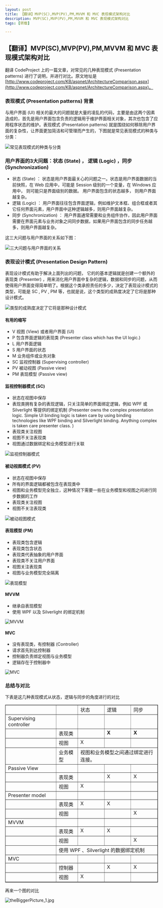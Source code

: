 ```yaml
---
layout: post
title: 【翻译】MVP(SC),MVP(PV),PM,MVVM 和 MVC 表现模式架构对比
description: MVP(SC),MVP(PV),PM,MVVM 和 MVC 表现模式架构对比
tags: [转载]

---
```


## 【翻译】MVP(SC),MVP(PV),PM,MVVM 和 MVC 表现模式架构对比

翻译 CodeProject 上的一篇文章，对常见的几种表现模式 (Presentation patterns) 进行了说明，并进行对比。原文地址是 [http://www.codeproject.com/KB/aspnet/ArchitectureComparison.aspx](http://www.codeproject.com/KB/aspnet/ArchitectureComparison.aspx)。

### 表现模式 (Presentation patterns) 背景

与用户界面 (UI) 相关的最大的问题就是大量的凌乱的代码，主要是由这两个因素造成的，首先是用户界面包含负责的逻辑用于维护界面相关对象，其次也包含了应用程序状态的维护。表现模式 (Presentation patterns) 就是围绕如何移除用户界面的复杂性，让界面更加简洁和可管理而产生的，下图就是常见表现模式的种类与分类：

![常见表现模式的种类与分类](/assets/post-images/Heirarchy_3.jpg)

### 用户界面的3大问题：状态 (State) ， 逻辑 (Logic) ，同步 (Synchronization)

* 状态 (State) ： 状态是用户界面最关心的问题之一。状态是用户界面数据的当前快照，在 Web 应用中，可能是 Session 级别的一个变量，在 Windows 应用中， 则可能只是界面级别的数据。 用户界面包含的状态越多， 则用户界面越复杂。
* 逻辑 (Logic) ： 用户界面往往包含界面逻辑，例如维护文本框、组合框或者其它任何界面元素，用户界面中这种逻辑越多，则用户界面越复杂。 
* 同步 (Synchronization) ： 用户界面通常需要和业务组件协作，因此用户界面需要在界面元素与业务对象之间同步数据，如果用户界面包含的同步任务越多，则用户界面越复杂。

这三大问题与用户界面的关系如下图：

![三大问题与用户界面的关系](/assets/post-images/3Bigproblems_1.jpg)

### 表现设计模式 (Presentation Design Pattern)

表现设计模式有助于解决上面列出的问题， 它的的基本逻辑就是创建一个额外的表现类 (Presenter) ，用来消化用户界面中复杂的逻辑，数据和同步的问题，从而使得用户界面变得简单明了。根据这个类承担责任的多少，决定了表现设计模式的类型，可能是 SC , PV , PM 等，也就是说，这个类型的成熟度决定了它将是那种设计模式。

![类型的成熟度决定了它将是那种设计模式](/assets/post-images/PresenterHowMuch_1.jpg)

#### 有用的缩写

* V 视图 (View) 或者用户界面 (UI)
* P 包含界面逻辑的表现类 (Presenter class which has the UI logic.)
* L 用户界面逻辑
* S 用户界面的状态
* M 业务组件或业务对象
* SC 监视控制器 (Supervising controller)
* PV 被动视图 (Passive view)
* PM 表现模型 (Passive view)

#### 监视控制器模式 (SC)

* 状态在视图中保存
* 表现类拥有复杂的表现逻辑，只关注简单的界面绑定逻辑，例如 WPF 或 Silverlight 等提供的绑定机制 (Presenter owns the complex presentation logic. Simple UI binding logic is taken care by using binding technologies like WPF binding and Silverlight binding. Anything complex is taken care presenter class. )
* 表现类关注视图
* 视图不关注表现类
* 视图通过数据绑定和业务模型进行关联

![监视控制器模式](/assets/post-images/SC_1.jpg)

#### 被动视图模式 (PV)

* 状态在视图中保存 
* 所有的界面逻辑都被包含在表现类中 
* 视图和业务模型完全独立，这种情况下需要一些在业务模型和视图之间进行同步数据的工作 
* 表现类关注视图 
* 视图不关注表现类

![被动视图模式](/assets/post-images/PV_1.jpg)

#### 表现模型 (PM)

* 表现类包含逻辑 
* 表现类包含状态 
* 表现类代表抽象的用户界面 
* 表现类不关注用户界面 
* 视图关注表现类 
* 视图与业务模型完全隔离

![表现模型](/assets/post-images/PM_1.jpg)

#### MVVM

* 继承自表现模型 
* 使用 WPF 以及 Silverlight 的绑定机制

![MVVM](/assets/post-images/MVVM_thumb.jpg)

#### MVC

* 没有表现类，有控制器 (Controller) 
* 请求首先到达控制器 
* 控制器负责绑定视图与业务模型 
* 逻辑存在于控制器中

![MVC](/assets/post-images/MVC_1.jpg)

### 总结与对比

下表是这几种表现模式从状态，逻辑与同步的角度进行的对比

<table border="1">
  <tbody>
    <tr>
      <td valign="top"> </td>
      <td valign="top"> </td>
      <td valign="top">状态</td>
      <td valign="top">逻辑</td>
      <td valign="top">同步</td>
    </tr>
    <tr>
      <td valign="top">Supervising controller</td>
      <td valign="top"> </td>
      <td valign="top"> </td>
      <td valign="top"> </td>
      <td valign="top"> </td>
    </tr>
    <tr>
      <td valign="top"> </td>
      <td valign="top">表现类</td>
      <td valign="top"> </td>
      <td valign="top">
        <strong>X</strong>
      </td>
      <td valign="top">
        <strong>X</strong>
      </td>
    </tr>
    <tr>
      <td valign="top"> </td>
      <td valign="top">视图</td>
      <td valign="top">X</td>
      <td valign="top"> </td>
      <td valign="top"> </td>
    </tr>
    <tr>
      <td valign="top"> </td>
      <td valign="top">业务模型</td>
      <td valign="top" colspan="3">视图和业务模型之间通过绑定进行连接。</td>
    </tr>
    <tr>
      <td valign="top">Passive View</td>
      <td valign="top"> </td>
      <td valign="top"> </td>
      <td valign="top"> </td>
      <td valign="top"> </td>
    </tr>
    <tr>
      <td valign="top"> </td>
      <td valign="top">表现类</td>
      <td valign="top"> </td>
      <td valign="top">X</td>
      <td valign="top">X</td>
    </tr>
    <tr>
      <td valign="top"> </td>
      <td valign="top">视图</td>
      <td valign="top">X</td>
      <td valign="top"> </td>
      <td valign="top"> </td>
    </tr>
    <tr>
      <td valign="top">Presenter model</td>
      <td valign="top"> </td>
      <td valign="top"> </td>
      <td valign="top"> </td>
      <td valign="top"> </td>
    </tr>
    <tr>
      <td valign="top"> </td>
      <td valign="top">表现类</td>
      <td valign="top">X</td>
      <td valign="top">X</td>
      <td valign="top"></td>
    </tr>
    <tr>
      <td valign="top"> </td>
      <td valign="top">视图</td>
      <td valign="top"></td>
      <td valign="top"> </td>
      <td valign="top">X</td>
    </tr>
    <tr>
      <td valign="top">MVVM</td>
      <td valign="top"> </td>
      <td valign="top"> </td>
      <td valign="top"> </td>
      <td valign="top"> </td>
    </tr>
    <tr>
      <td valign="top"> </td>
      <td valign="top">表现类</td>
      <td valign="top">X</td>
      <td valign="top">X</td>
      <td valign="top"></td>
    </tr>
    <tr>
      <td valign="top"> </td>
      <td valign="top">视图</td>
      <td valign="top"></td>
      <td valign="top"></td>
      <td valign="top">X</td>
    </tr>
    <tr>
      <td valign="top"> </td>
      <td valign="top" colspan="4">使用 WPF 、Silverlight 的数据绑定机制</td>
    </tr>
    <tr>
      <td valign="top">MVC</td>
      <td valign="top"> </td>
      <td valign="top"> </td>
      <td valign="top"> </td>
      <td valign="top"> </td>
    </tr>
    <tr>
      <td valign="top"> </td>
      <td valign="top">控制器</td>
      <td valign="top"> </td>
      <td valign="top">X</td>
      <td valign="top">X</td>
    </tr>
    <tr>
      <td valign="top"> </td>
      <td valign="top">视图</td>
      <td valign="top">X</td>
      <td valign="top"> </td>
      <td valign="top"> </td>
    </tr>
  </tbody>
</table>

再来一个图的对比

![theBiggerPicture_1.jpg](/assets/post-images/theBiggerPicture_1.jpg)
